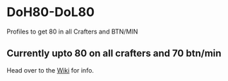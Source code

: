 # DoH80-DoL80
Profiles to get 80 in all Crafters and BTN/MIN

## Currently upto 80 on all crafters and 70 btn/min

Head over to the [Wiki](https://github.com/Angles24/DoH80-DoL80/wiki) for info.

  

